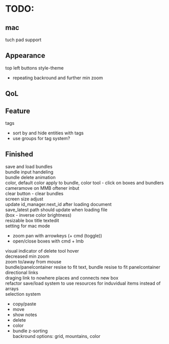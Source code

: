 # TODO:

## mac  
tuch pad support  

## Appearance  
top left buttons style-theme  
- repeating backround and further min zoom  

## QoL

## Feature
tags  
- sort by and hide entities with tags  
- use groups for tag system?  

## Finished
save and load bundles  
bundle input handeling  
bundle delete animation  
color, default color apply to bundle, color tool - click on boxes and bundlers  
cameramove on MMB oftener inbut  
clear button - clear bundles  
screen size adjust  
update id_manager.next_id after loading document  
save_latest path should update when loading file  
(box - inverse color brightness)  
resizable box title textedit  
setting for mac mode  
- zoom pan with arrowkeys (+ cmd (toggle))  
- open/close boxes with cmd + lmb  

visual indicator of delete tool hover  
decreased min zoom  
zoom to/away from mouse  
bundle/panelcontainer resise to fit text, bundle resise to fit panelcontainer  
directional links  
draging link to nowhere places and connects new box  
refactor save/load system to use resources for induvidual items instead of arrays  
selection system   
  - copy/paste  
  - move 
  - show notes 
  - delete  
  - color  
  - bundle z-sorting  
backround options: grid, mountains, color  
